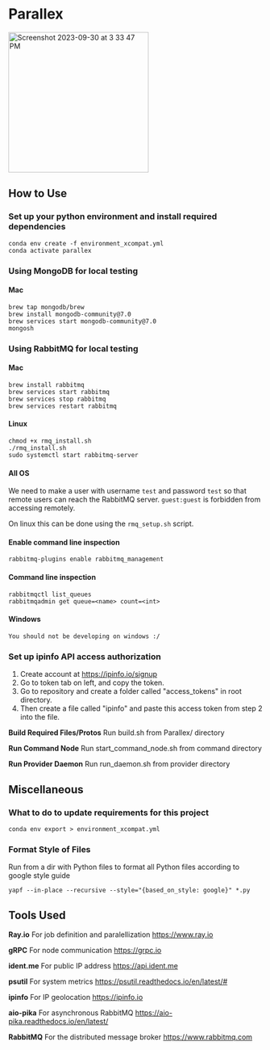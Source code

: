 # Parallex

<img width="278" alt="Screenshot 2023-09-30 at 3 33 47 PM" src="https://github.com/vbala29/Parallex/assets/56012430/2b17fc5a-a84a-425a-9cd8-29fc8216f0de">

## How to Use

### Set up your python environment and install required dependencies

```(bash)
conda env create -f environment_xcompat.yml
conda activate parallex
```

### Using MongoDB for local testing

#### Mac
```(bash)
brew tap mongodb/brew
brew install mongodb-community@7.0
brew services start mongodb-community@7.0
mongosh
```

### Using RabbitMQ for local testing

#### Mac

```(bash)
brew install rabbitmq
brew services start rabbitmq
brew services stop rabbitmq
brew services restart rabbitmq
```

#### Linux

```(bash)
chmod +x rmq_install.sh
./rmq_install.sh
sudo systemctl start rabbitmq-server
```

#### All OS

We need to make a user with username `test` and password `test` so that remote users can reach the RabbitMQ server. `guest:guest` is forbidden from accessing remotely.

On linux this can be done using the `rmq_setup.sh` script.

#### Enable command line inspection

```(bash)
rabbitmq-plugins enable rabbitmq_management
```

#### Command line inspection

```(bash)
rabbitmqctl list_queues
rabbitmqadmin get queue=<name> count=<int>
```

#### Windows

```(text)
You should not be developing on windows :/
```

### Set up ipinfo API access authorization

1. Create account at <https://ipinfo.io/signup>
2. Go to token tab on left, and copy the token.
3. Go to repository and create a folder called "access_tokens" in root directory.
4. Then create a file called "ipinfo" and paste this access token from step 2 into the file.

**Build Required Files/Protos**
Run build.sh from Parallex/ directory

**Run Command Node**
Run start_command_node.sh from command directory

**Run Provider Daemon**
Run run_daemon.sh from provider directory

## Miscellaneous

### What to do to update requirements for this project

```conda env export > environment_xcompat.yml```

### Format Style of Files

Run from a dir with Python files to format all Python files according to google style guide

```yapf --in-place --recursive --style="{based_on_style: google}" *.py```

## Tools Used

**Ray.io** For job definition and paralellization <https://www.ray.io>

**gRPC** For node communication <https://grpc.io>

**ident.me** For public IP address <https://api.ident.me>

**psutil** For system metrics <https://psutil.readthedocs.io/en/latest/#>

**ipinfo** For IP geolocation <https://ipinfo.io>

**aio-pika** For asynchronous RabbitMQ <https://aio-pika.readthedocs.io/en/latest/>

**RabbitMQ** For the distributed message broker <https://www.rabbitmq.com>

